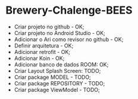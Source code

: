# Brewery-Chalenge-BEES


- Criar projeto no github - OK;
- Criar projeto no Android Studio - OK;
- Adicionar o Ari como revisor no github - OK;
- Definir arquitetura - OK; 
- Adicionar retrofit - OK;
- Adicionar Koin - OK;
- Adicionar banco de dados ROOM: OK;
- Criar Layout Splash Screen: TODO; 
- Criar package MODEL - TODO;
- Criar package REPOSITORY - TODO;
- Criar package ViewModel - TODO; 
